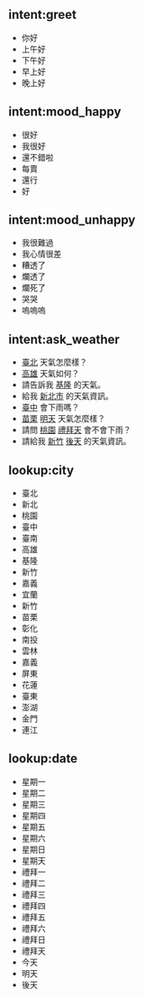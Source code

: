 ## intent:greet
- 你好
- 上午好
- 下午好
- 早上好
- 晚上好
## intent:mood_happy
- 很好
- 我很好
- 還不錯啦
- 每賣
- 還行
- 好

## intent:mood_unhappy
- 我很難過
- 我心情很差
- 糟透了
- 爛透了
- 爛死了
- 哭哭
- 嗚嗚嗚

## intent:ask_weather
- [臺北](city) 天氣怎麼樣？
- [高雄](city) 天氣如何？
- 請告訴我 [基隆](city) 的天氣。
- 給我 [新北市](city) 的天氣資訊。
- [臺中](city) 會下雨嗎？
- [苗栗](city) [明天](date) 天氣怎麼樣？
- 請問 [桃園](city) [禮拜天](date) 會不會下雨？
- 請給我 [新竹](city) [後天](date) 的天氣資訊。

## lookup:city
- 臺北
- 新北
- 桃園
- 臺中
- 臺南
- 高雄
- 基隆
- 新竹
- 嘉義 
- 宜蘭
- 新竹
- 苗栗
- 彰化 	
- 南投
- 雲林
- 嘉義
- 屏東 	
- 花蓮
- 臺東
- 澎湖
- 金門
- 連江

## lookup:date
- 星期一
- 星期二
- 星期三
- 星期四
- 星期五
- 星期六
- 星期日
- 星期天
- 禮拜一
- 禮拜二
- 禮拜三
- 禮拜四
- 禮拜五
- 禮拜六
- 禮拜日
- 禮拜天
- 今天
- 明天
- 後天

